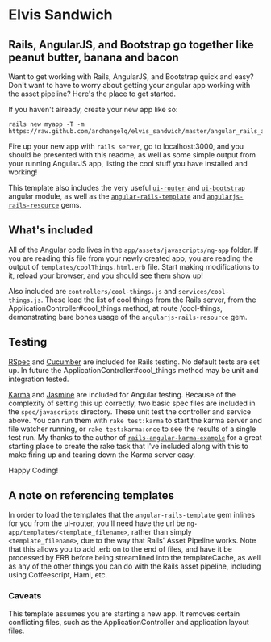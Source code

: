 # Elvis Sandwich #
## Rails, AngularJS, and Bootstrap go together like peanut butter, banana and bacon ##

Want to get working with Rails, AngularJS, and Bootstrap quick and easy? Don't want to have to worry
 about getting your angular app working with the asset pipeline? Here's the place to get started.

If you haven't already, create your new app like so:

```
rails new myapp -T -m https://raw.github.com/archangelq/elvis_sandwich/master/angular_rails_application_template.rb
```

Fire up your new app with `rails server`, go to localhost:3000, and you should be presented with
 this readme, as well as some simple output from your running AngularJS app, listing the cool stuff
 you have installed and working!

This template also includes the very useful
 [`ui-router`](https://github.com/angular-ui/ui-router) and
 [`ui-bootstrap`](http://angular-ui.github.io/bootstrap/) angular module, as well as the
 [`angular-rails-template`](https://github.com/dmathieu/angular-rails-templates)  and
 [`angularjs-rails-resource`](https://github.com/FineLinePrototyping/angularjs-rails-resource) gems.

## What's included ##

All of the Angular code lives in the `app/assets/javascripts/ng-app` folder.
 If you are reading this file from your newly created app, you are reading the output
 of `templates/coolThings.html.erb` file. Start making modifications to it, reload your browser,
 and you should see them show up!

Also included are `controllers/cool-things.js` and `services/cool-things.js`. 
 These load the list of cool things from the Rails server, from the
 ApplicationController#cool_things method, at route /cool-things, demonstrating
 bare bones usage of the `angularjs-rails-resource` gem.

## Testing ##

[RSpec](http://rspec.info/) and [Cucumber](http://cukes.info/)
 are included for Rails testing. No default tests are set up. In future
 the ApplicationController#cool_things method may be unit and integration tested.

[Karma](http://karma-runner.github.io/0.10/index.html) and
 [Jasmine](http://pivotal.github.io/jasmine/) are included for Angular testing.
 Because of the complexity of
 setting this up correctly, two basic spec files are included in the `spec/javascripts` directory.
 These unit test the controller and service above. You can run them with `rake test:karma` to
 start the karma server and file watcher running, or `rake test:karma:once` to see the results
 of a single test run. My thanks to the author of
 [`rails-angular-karma-example`](https://github.com/monterail/rails-angular-karma-example)
 for a great starting place to create the rake task that I've included along with this to make
 firing up and tearing down the Karma server easy.

Happy Coding!

## A note on referencing templates ##

In order to load the templates that the `angular-rails-template` gem inlines for you 
 from the ui-router, you'll
 need have the url be `ng-app/templates/<template_filename>`, rather than simply
 `<template_filename>`, due to the way that Rails' Asset Pipeline works. Note that this
 allows you to add .erb on to the end of files, and have it be processed by ERB before
 being streamlined into the templateCache, as well as any of the other things you can do with
 the Rails asset pipeline, including using Coffeescript, Haml, etc.


### Caveats ###
This template assumes you are starting a new app. It removes certain conflicting files,
 such as the ApplicationController and application layout files.